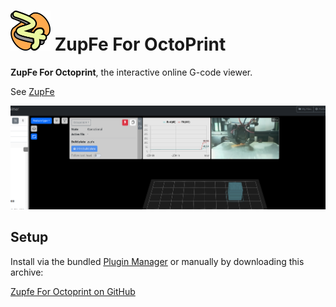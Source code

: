 # <img alt="img_2.png" height="64" src="img_2.png" width="64"/> ZupFe For OctoPrint

**ZupFe For Octoprint**, the interactive online G-code viewer.

See [ZupFe](https://zupfe.velor.ca)

![img_3.png](img_3.png)

## Setup

Install via the bundled [Plugin Manager](https://docs.octoprint.org/en/master/bundledplugins/pluginmanager.html)
or manually by downloading this archive:

[Zupfe For Octoprint on GitHub](https://github.com/glennerichall/OctoPrint-Zupfe/archive/master.zip)
